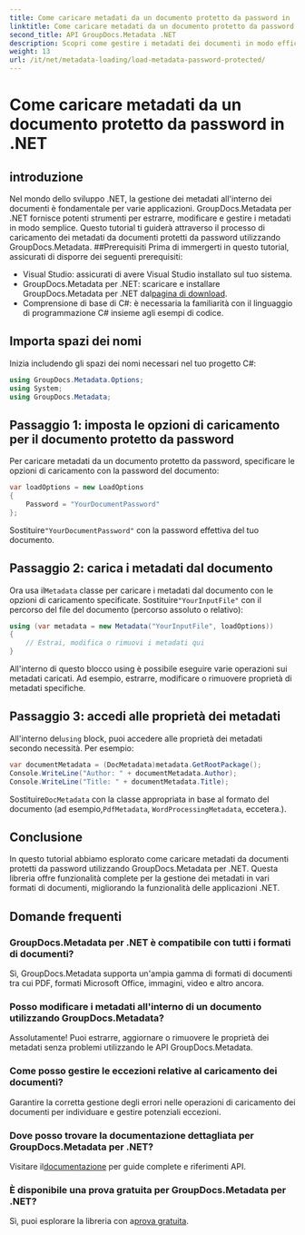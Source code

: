 ```yaml
---
title: Come caricare metadati da un documento protetto da password in .NET
linktitle: Come caricare metadati da un documento protetto da password in .NET
second_title: API GroupDocs.Metadata .NET
description: Scopri come gestire i metadati dei documenti in modo efficiente con GroupDocs.Metadata per .NET. Estrai, modifica e gestisci i metadati senza problemi nelle tue applicazioni .NET.
weight: 13
url: /it/net/metadata-loading/load-metadata-password-protected/
---
```


# Come caricare metadati da un documento protetto da password in .NET

## introduzione
Nel mondo dello sviluppo .NET, la gestione dei metadati all'interno dei documenti è fondamentale per varie applicazioni. GroupDocs.Metadata per .NET fornisce potenti strumenti per estrarre, modificare e gestire i metadati in modo semplice. Questo tutorial ti guiderà attraverso il processo di caricamento dei metadati da documenti protetti da password utilizzando GroupDocs.Metadata.
##Prerequisiti
Prima di immergerti in questo tutorial, assicurati di disporre dei seguenti prerequisiti:
- Visual Studio: assicurati di avere Visual Studio installato sul tuo sistema.
-  GroupDocs.Metadata per .NET: scaricare e installare GroupDocs.Metadata per .NET dal[pagina di download](https://releases.groupdocs.com/metadata/net/).
- Comprensione di base di C#: è necessaria la familiarità con il linguaggio di programmazione C# insieme agli esempi di codice.

## Importa spazi dei nomi
Inizia includendo gli spazi dei nomi necessari nel tuo progetto C#:
```csharp
using GroupDocs.Metadata.Options;
using System;
using GroupDocs.Metadata;
```
## Passaggio 1: imposta le opzioni di caricamento per il documento protetto da password
Per caricare metadati da un documento protetto da password, specificare le opzioni di caricamento con la password del documento:
```csharp
var loadOptions = new LoadOptions
{
    Password = "YourDocumentPassword"
};
```
 Sostituire`"YourDocumentPassword"` con la password effettiva del tuo documento.
## Passaggio 2: carica i metadati dal documento
 Ora usa il`Metadata` classe per caricare i metadati dal documento con le opzioni di caricamento specificate. Sostituire`"YourInputFile"` con il percorso del file del documento (percorso assoluto o relativo):
```csharp
using (var metadata = new Metadata("YourInputFile", loadOptions))
{
    // Estrai, modifica o rimuovi i metadati qui
}
```
All'interno di questo blocco using è possibile eseguire varie operazioni sui metadati caricati. Ad esempio, estrarre, modificare o rimuovere proprietà di metadati specifiche.
## Passaggio 3: accedi alle proprietà dei metadati
 All'interno del`using` block, puoi accedere alle proprietà dei metadati secondo necessità. Per esempio:
```csharp
var documentMetadata = (DocMetadata)metadata.GetRootPackage();
Console.WriteLine("Author: " + documentMetadata.Author);
Console.WriteLine("Title: " + documentMetadata.Title);
```
 Sostituire`DocMetadata` con la classe appropriata in base al formato del documento (ad esempio,`PdfMetadata`, `WordProcessingMetadata`, eccetera.).

## Conclusione
In questo tutorial abbiamo esplorato come caricare metadati da documenti protetti da password utilizzando GroupDocs.Metadata per .NET. Questa libreria offre funzionalità complete per la gestione dei metadati in vari formati di documenti, migliorando la funzionalità delle applicazioni .NET.

## Domande frequenti
### GroupDocs.Metadata per .NET è compatibile con tutti i formati di documenti?
Sì, GroupDocs.Metadata supporta un'ampia gamma di formati di documenti tra cui PDF, formati Microsoft Office, immagini, video e altro ancora.
### Posso modificare i metadati all'interno di un documento utilizzando GroupDocs.Metadata?
Assolutamente! Puoi estrarre, aggiornare o rimuovere le proprietà dei metadati senza problemi utilizzando le API GroupDocs.Metadata.
### Come posso gestire le eccezioni relative al caricamento dei documenti?
Garantire la corretta gestione degli errori nelle operazioni di caricamento dei documenti per individuare e gestire potenziali eccezioni.
### Dove posso trovare la documentazione dettagliata per GroupDocs.Metadata per .NET?
 Visitare il[documentazione](https://tutorials.groupdocs.com/metadata/net/) per guide complete e riferimenti API.
### È disponibile una prova gratuita per GroupDocs.Metadata per .NET?
 Sì, puoi esplorare la libreria con a[prova gratuita](https://releases.groupdocs.com/).
